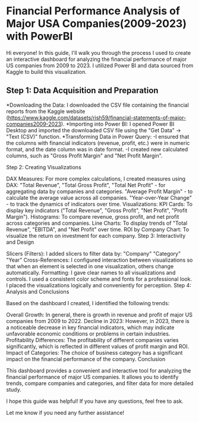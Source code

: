 # Financial Performance Analysis of Major USA Companies(2009-2023) with PowerBI

Hi everyone! In this guide, I'll walk you through the process I used to create an interactive dashboard for analyzing the financial performance of major US companies from 2009 to 2023. I utilized Power BI and data sourced from Kaggle to build this visualization.

## Step 1: Data Acquisition and Preparation

*Downloading the Data: I downloaded the CSV file containing the financial reports from the Kaggle website (https://www.kaggle.com/datasets/rish59/financial-statements-of-major-companies2009-2023).
*Importing into Power BI: I opened Power BI Desktop and imported the downloaded CSV file using the "Get Data" -> "Text (CSV)" function.
*Transforming Data in Power Query:
-I ensured that the columns with financial indicators (revenue, profit, etc.) were in numeric format, and the date column was in date format.
-I created new calculated columns, such as "Gross Profit Margin" and "Net Profit Margin".

Step 2: Creating Visualizations

DAX Measures: For more complex calculations, I created measures using DAX:
"Total Revenue", "Total Gross Profit", "Total Net Profit" - for aggregating data by companies and categories.
"Average Profit Margin" - to calculate the average value across all companies.
"Year-over-Year Change" - to track the dynamics of indicators over time.
Visualizations:
KPI Cards: To display key indicators ("Total Revenue", "Gross Profit", "Net Profit", "Profit Margin").
Histograms: To compare revenue, gross profit, and net profit across categories and companies.
Line Charts: To display trends of "Total Revenue", "EBITDA", and "Net Profit" over time.
ROI by Company Chart: To visualize the return on investment for each company.
Step 3: Interactivity and Design

Slicers (Filters): I added slicers to filter data by:
"Company"
"Category"
"Year"
Cross-References: I configured interaction between visualizations so that when an element is selected in one visualization, others change automatically.
Formatting:
I gave clear names to all visualizations and controls.
I used a consistent color scheme and fonts for a professional look.
I placed the visualizations logically and conveniently for perception.
Step 4: Analysis and Conclusions

Based on the dashboard I created, I identified the following trends:

Overall Growth: In general, there is growth in revenue and profit of major US companies from 2009 to 2022.
Decline in 2023: However, in 2023, there is a noticeable decrease in key financial indicators, which may indicate unfavorable economic conditions or problems in certain industries.
Profitability Differences: The profitability of different companies varies significantly, which is reflected in different values of profit margin and ROI.
Impact of Categories: The choice of business category has a significant impact on the financial performance of the company.
Conclusion

This dashboard provides a convenient and interactive tool for analyzing the financial performance of major US companies. It allows you to identify trends, compare companies and categories, and filter data for more detailed study.

I hope this guide was helpful! If you have any questions, feel free to ask.

Let me know if you need any further assistance!
